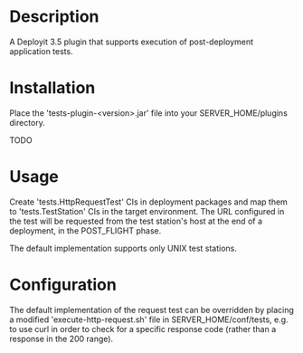 Description
===========

A Deployit 3.5 plugin that supports execution of post-deployment application tests.

Installation
============

Place the 'tests-plugin-&lt;version&gt;.jar' file into your SERVER_HOME/plugins directory.

TODO

Usage
=====

Create 'tests.HttpRequestTest' CIs in deployment packages and map them to 'tests.TestStation' CIs in the target environment. The URL configured in the test will be requested from the test station's host at the end of a deployment, in the POST_FLIGHT phase.

The default implementation supports only UNIX test stations.

Configuration
=============

The default implementation of the request test can be overridden by placing a modified 'execute-http-request.sh' file in SERVER_HOME/conf/tests, e.g. to use curl in order to check for a specific response code (rather than a response in the 200 range).
